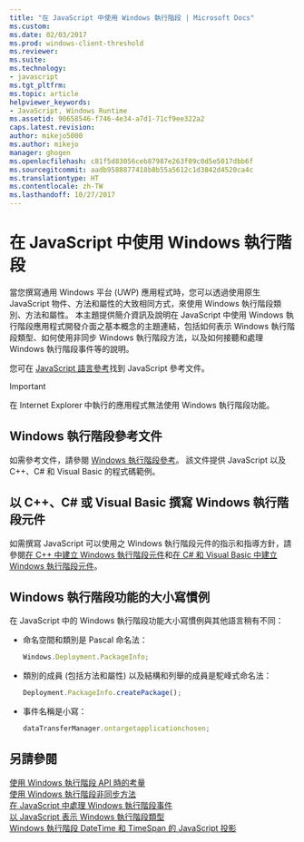 ```yaml
---
title: "在 JavaScript 中使用 Windows 執行階段 | Microsoft Docs"
ms.custom: 
ms.date: 02/03/2017
ms.prod: windows-client-threshold
ms.reviewer: 
ms.suite: 
ms.technology:
- javascript
ms.tgt_pltfrm: 
ms.topic: article
helpviewer_keywords:
- JavaScript, Windows Runtime
ms.assetid: 90658546-f746-4e34-a7d1-71cf9ee322a2
caps.latest.revision: 
author: mikejo5000
ms.author: mikejo
manager: ghogen
ms.openlocfilehash: c81f5d83056ceb87987e263f09c0d5e5017dbb6f
ms.sourcegitcommit: aadb9588877418b8b55a5612c1d3842d4520ca4c
ms.translationtype: HT
ms.contentlocale: zh-TW
ms.lasthandoff: 10/27/2017
---
```

# <a name="using-the-windows-runtime-in-javascript"></a>在 JavaScript 中使用 Windows 執行階段
當您撰寫通用 Windows 平台 (UWP) 應用程式時，您可以透過使用原生 JavaScript 物件、方法和屬性的大致相同方式，來使用 Windows 執行階段類別、方法和屬性。 本主題提供簡介資訊及說明在 JavaScript 中使用 Windows 執行階段應用程式開發介面之基本概念的主題連結，包括如何表示 Windows 執行階段類型、如何使用非同步 Windows 執行階段方法，以及如何接聽和處理 Windows 執行階段事件等的說明。  
  
 您可在 [JavaScript 語言參考](../javascript/javascript-language-reference.md)找到 JavaScript 參考文件。  
  
> [!IMPORTANT]
>  在 Internet Explorer 中執行的應用程式無法使用 Windows 執行階段功能。  
  
## <a name="windows-runtime-reference-documentation"></a>Windows 執行階段參考文件  
 如需參考文件，請參閱 [Windows 執行階段參考](https://msdn.microsoft.com/en-us/library/windows/apps/br211377.aspx)。 該文件提供 JavaScript 以及 C++、C# 和 Visual Basic 的程式碼範例。  
  
## <a name="writing-windows-runtime-components-in-c-c-or-visual-basic"></a>以 C++、C# 或 Visual Basic 撰寫 Windows 執行階段元件  
 如需撰寫 JavaScript 可以使用之 Windows 執行階段元件的指示和指導方針，請參閱[在 C++ 中建立 Windows 執行階段元件](/windows/uwp/winrt-components/creating-windows-runtime-components-in-cpp)和[在 C# 和 Visual Basic 中建立 Windows 執行階段元件](/windows/uwp/winrt-components/creating-windows-runtime-components-in-csharp-and-visual-basic)。  
  
## <a name="casing-conventions-with-windows-runtime-features"></a>Windows 執行階段功能的大小寫慣例  
 在 JavaScript 中的 Windows 執行階段功能大小寫慣例與其他語言稍有不同：  
  
-   命名空間和類別是 Pascal 命名法：  
  
    ```JavaScript  
    Windows.Deployment.PackageInfo;  
    ```  
  
-   類別的成員 (包括方法和屬性) 以及結構和列舉的成員是駝峰式命名法：  
  
    ```JavaScript  
    Deployment.PackageInfo.createPackage();  
    ```  
  
-   事件名稱是小寫：  
  
    ```JavaScript  
    dataTransferManager.ontargetapplicationchosen;  
    ```  
  
## <a name="see-also"></a>另請參閱  
 [使用 Windows 執行階段 API 時的考量](../jswinrt/considerations-when-using-the-windows-runtime-api.md)   
 [使用 Windows 執行階段非同步方法](../jswinrt/using-windows-runtime-asynchronous-methods.md)   
 [在 JavaScript 中處理 Windows 執行階段事件](../jswinrt/handling-windows-runtime-events-in-javascript.md)   
 [以 JavaScript 表示 Windows 執行階段類型](../jswinrt/javascript-representation-of-windows-runtime-types.md)   
 [Windows 執行階段 DateTime 和 TimeSpan 的 JavaScript 投影](../jswinrt/windows-runtime-datetime-and-timespan-representations.md)